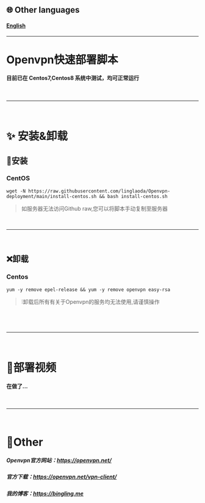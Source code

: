 ## 🌐 Other languages
#### [English](https://github.com/linglaoda/Openvpn-deployment/tree/main/English-Readme)

***

# Openvpn快速部署脚本
#### 目前已在 Centos7,Centos8 系统中测试，均可正常运行

</br>

***

</br>

# ✨ 安装&卸载
## 🔮安装
### CentOS
````
wget -N https://raw.githubusercontent.com/linglaoda/Openvpn-deployment/main/install-centos.sh && bash install-centos.sh
````

> 如服务器无法访问Github raw,您可以将脚本手动复制至服务器

</br>

***

</br>

## ❌卸载
### Centos
````
yum -y remove epel-release && yum -y remove openvpn easy-rsa
````

> ❕卸载后所有有关于Openvpn的服务均无法使用,请谨慎操作
# 

</br>

***

</br>

# 🌠部署视频
#### 在做了...

</br>

***

</br>

# 🌌Other
##### Openvpn官方网站：https://openvpn.net/
##### 官方下载：https://openvpn.net/vpn-client/
##### 我的博客：https://bingling.me
